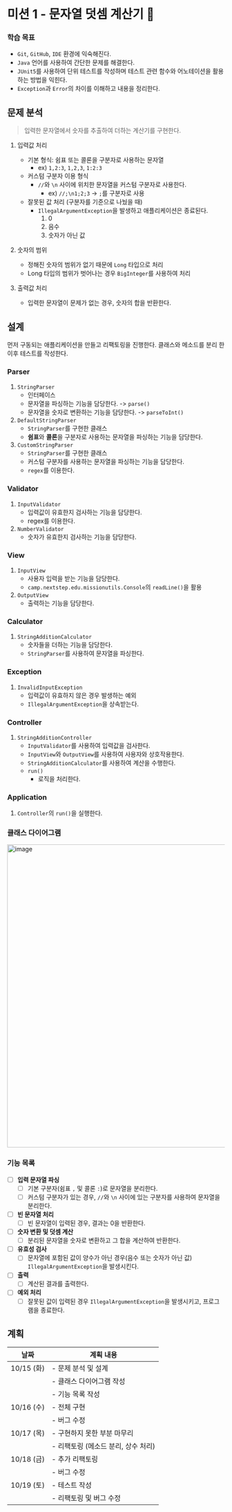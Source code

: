 # 미션 1 - 문자열 덧셈 계산기 🧮

### 학습 목표

- `Git`, `GitHub`, `IDE` 환경에 익숙해진다.
- `Java` 언어를 사용하여 간단한 문제를 해결한다.
- `JUnit5`를 사용하여 단위 테스트를 작성하며 테스트 관련 함수와 어노테이션을 활용하는 방법을 익힌다.
- `Exception`과 `Error`의 차이를 이해하고 내용을 정리한다.

## 문제 분석

> 입력한 문자열에서 숫자를 추출하여 더하는 계산기를 구현한다.

1. 입력값 처리

    - 기본 형식: 쉼표 또는 콜론을 구분자로 사용하는 문자열
        - ex) `1,2:3`, `1,2,3`, `1:2:3`
    - 커스텀 구분자 이용 형식
        - `//`와 `\n` 사이에 위치한 문자열을 커스텀 구분자로 사용한다.
            - ex) `//;\n1;2;3` -> `;`를 구분자로 사용
    - 잘못된 값 처리 (구분자를 기준으로 나눴을 때)
        - `IllegalArgumentException`을 발생하고 애플리케이션은 종료된다.
            1. 0
            2. 음수
            3. 숫자가 아닌 값

2. 숫자의 범위

    - 정해진 숫자의 범위가 없기 때문에 `Long` 타입으로 처리
    - Long 타입의 범위가 벗어나는 경우 `BigInteger`를 사용하여 처리

3. 출력값 처리
    - 입력한 문자열이 문제가 없는 경우, 숫자의 합을 반환한다.

## 설계

먼저 구동되는 애플리케이션을 만들고 리팩토링을 진행한다. 클래스와 메소드를 분리 한 이후 테스트를 작성한다.

### Parser

1. `StringParser`
    - 인터페이스
    - 문자열을 파싱하는 기능을 담당한다. -> `parse()`
    - 문자열을 숫자로 변환하는 기능을 담당한다. -> `parseToInt()`
2. `DefaultStringParser`
    - `StringParser`를 구현한 클래스
    - **쉼표**와 **콜론**을 구분자로 사용하는 문자열을 파싱하는 기능을 담당한다.
3. `CustomStringParser`
    - `StringParser`를 구현한 클래스
    - 커스텀 구분자를 사용하는 문자열을 파싱하는 기능을 담당한다.
    - `regex`를 이용한다.

### Validator

1. `InputValidator`
    - 입력값이 유효한지 검사하는 기능을 담당한다.
    - regex를 이용한다.
2. `NumberValidator`
    - 숫자가 유효한지 검사하는 기능을 담당한다.

### View

1. `InputView`
    - 사용자 입력을 받는 기능을 담당한다.
    - `camp.nextstep.edu.missionutils.Console`의 `readLine()`을 활용
2. `OutputView`
    - 출력하는 기능을 담당한다.

### Calculator

1. `StringAdditionCalculator`
    - 숫자들을 더하는 기능을 담당한다.
    - `StringParser`를 사용하여 문자열을 파싱한다.

### Exception

1. `InvalidInputException`
    - 입력값이 유효하지 않은 경우 발생하는 예외
    - `IllegalArgumentException`을 상속받는다.

### Controller

1. `StringAdditionController`
    - `InputValidator`를 사용하여 입력값을 검사한다.
    - `InputView`와 `OutputView`를 사용하여 사용자와 상호작용한다.
    - `StringAdditionCalculator`를 사용하여 계산을 수행한다.
    - `run()`
        - 로직을 처리한다.

### Application

1. `Controller`의 `run()`을 실행한다.

### 클래스 다이어그램

<img src="https://github.com/user-attachments/assets/658ed659-43f4-4330-89ca-2d58ef0c15c4" width="700" alt="image">

### 기능 목록

- [ ] **입력 문자열 파싱**
    - [ ] 기본 구분자(쉼표 `,` 및 콜론 `:`)로 문자열을 분리한다.
    - [ ] 커스텀 구분자가 있는 경우, `//`와 `\n` 사이에 있는 구분자를 사용하여 문자열을 분리한다.

- [ ] **빈 문자열 처리**
    - [ ] 빈 문자열이 입력된 경우, 결과는 0을 반환한다.

- [ ] **숫자 변환 및 덧셈 계산**
    - [ ] 분리된 문자열을 숫자로 변환하고 그 합을 계산하여 반환한다.

- [ ] **유효성 검사**
    - [ ] 문자열에 포함된 값이 양수가 아닌 경우(음수 또는 숫자가 아닌 값) `IllegalArgumentException`을 발생시킨다.

- [ ] **출력**
    - [ ] 계산된 결과를 출력한다.

- [ ] **예외 처리**
    - [ ] 잘못된 값이 입력된 경우 `IllegalArgumentException`을 발생시키고, 프로그램을 종료한다.

## 계획

| 날짜        | 계획 내용                  |
|-----------|------------------------|
| 10/15 (화) | - 문제 분석 및 설계           |
|           | - 클래스 다이어그램 작성         |
|           | - 기능 목록 작성             |
| 10/16 (수) | - 전체 구현                |
|           | - 버그 수정                |
| 10/17 (목) | - 구현하지 못한 부분 마무리       |
|           | - 리팩토링 (메소드 분리, 상수 처리) |
| 10/18 (금) | - 추가 리팩토링              |
|           | - 버그 수정                |
| 10/19 (토) | - 테스트 작성               |
|           | - 리팩토링 및 버그 수정         |

